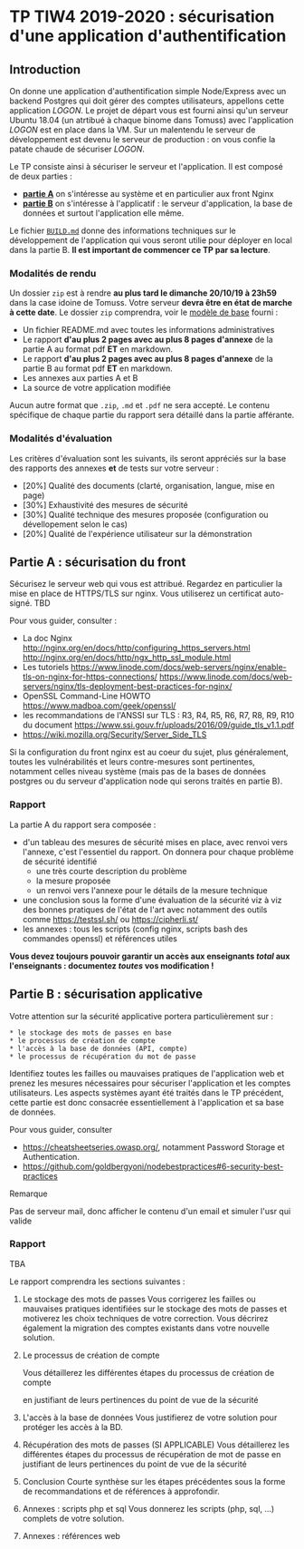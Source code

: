TP TIW4 2019-2020 : sécurisation d'une application d'authentification
=====================================================================

Introduction
------------

On donne une application d'authentification simple Node/Express avec un backend Postgres qui doit gérer des comptes utilisateurs, appellons cette application _LOGON_. Le projet de départ vous est fourni ainsi qu'un serveur Ubuntu 18.04 (un atrtibué à chaque binome dans Tomuss) avec l'application _LOGON_ est en place dans la VM. Sur un malentendu le serveur de développement est devenu le serveur de production : on vous confie la patate chaude de sécuriser _LOGON_.

Le TP consiste ainsi à sécuriser le serveur et l'application. Il est composé de deux parties :

* **[partie A](#Partie-A-:-sécurisation-du-front)** on s'intéresse au système et en particulier aux front Nginx
* **[partie B](#Partie-B-:-sécurisation-applicative)** on s'intéresse à l'applicatif : le serveur d'application, la base de données et surtout l'application elle même.

Le fichier [`BUILD.md`](./BUILD.md) donne des informations techniques sur le développement de l'application qui vous seront utilie pour déployer en local dans la partie B. **Il est important de commencer ce TP par sa lecture**.


### Modalités de rendu

Un dossier `zip` est à rendre **au plus tard le dimanche 20/10/19 à 23h59** dans la case idoine de Tomuss. Votre serveur **devra être en état de marche à cette date**. Le dossier  `zip` comprendra, voir le [modèle de base](MODELE_RENDU.zip) fourni :

* Un fichier README.md avec toutes les informations administratives
* Le rapport **d'au plus 2 pages avec au plus 8 pages d'annexe** de la partie A au format pdf **ET** en markdown.
* Le rapport **d'au plus 2 pages avec au plus 8 pages d'annexe** de la partie B au format pdf **ET** en markdown.
* Les annexes aux parties A et B
* La source de votre application modifiée

Aucun autre format que `.zip`, `.md` et `.pdf` ne sera accepté. Le contenu spécifique de chaque partie du rapport sera détaillé dans la partie afférante.

### Modalités d'évaluation

Les critères d'évaluation sont les suivants, ils seront appréciés sur la base des rapports des annexes **et** de tests sur votre serveur :

* [20%] Qualité des documents (clarté, organisation, langue, mise en page)
* [30%] Exhaustivité des mesures de sécurité
* [30%] Qualité technique des mesures proposée (configuration ou dévellopement selon le cas)
* [20%] Qualité de l'expérience utilisateur sur la démonstration


Partie A : sécurisation du front
--------------------------------

Sécurisez le serveur web qui vous est attribué. Regardez en particulier la mise en place de HTTPS/TLS sur nginx. Vous utiliserez un certificat auto-signé. TBD

Pour vous guider, consulter :
 
 - La doc Nginx <http://nginx.org/en/docs/http/configuring_https_servers.html> <http://nginx.org/en/docs/http/ngx_http_ssl_module.html>
 - Les tutoriels <https://www.linode.com/docs/web-servers/nginx/enable-tls-on-nginx-for-https-connections/> <https://www.linode.com/docs/web-servers/nginx/tls-deployment-best-practices-for-nginx/>
 - OpenSSL Command-Line HOWTO <https://www.madboa.com/geek/openssl/>
 - les recommandations de l'ANSSI sur TLS : R3, R4, R5, R6, R7, R8, R9, R10 du document <https://www.ssi.gouv.fr/uploads/2016/09/guide_tls_v1.1.pdf>
  - <https://wiki.mozilla.org/Security/Server_Side_TLS>

Si la configuration du front nginx est au coeur du sujet, plus généralement, toutes les vulnérabilités et leurs contre-mesures sont pertinentes, notamment celles niveau système (mais pas de la bases de données postgres ou du serveur d'application node qui serons traités en partie B).

### Rapport

La partie A du rapport sera composée :

 * d'un tableau des mesures de sécurité mises en place, avec renvoi vers l'annexe, c'est l'essentiel du rapport. On donnera pour chaque problème de sécurité identifié
    * une très courte description du problème
    * la mesure proposée
    * un renvoi vers l'annexe pour le détails de la mesure technique
 * une conclusion sous la forme d'une évaluation de la sécurité viz à viz des bonnes pratiques de l'état de l'art avec notamment des outils comme <https://testssl.sh/> ou <https://cipherli.st/>
 * les annexes : tous les scripts (config nginx, scripts bash des commandes openssl) et références utiles

**Vous devez toujours pouvoir garantir un accès aux enseignants *total* aux l'enseignants : documentez *toutes* vos modification !**


Partie B : sécurisation applicative
-----------------------------------

Votre attention sur la sécurité applicative portera particulièrement sur :

    * le stockage des mots de passes en base
    * le processus de création de compte
    * l'accès à la base de données (API, compte)
    * le processus de récupération du mot de passe


Identifiez toutes les failles ou mauvaises pratiques de l'application web et prenez les mesures nécessaires pour sécuriser l'application et les comptes utilisateurs. Les aspects systèmes ayant été traités dans le TP précédent, cette partie est donc consacrée essentiellement à l'application et sa base de données.

Pour vous guider, consulter

 *  <https://cheatsheetseries.owasp.org/>, notamment Password Storage et Authentication.
 * <https://github.com/goldbergyoni/nodebestpractices#6-security-best-practices>


Remarque

Pas de serveur mail, donc afficher le contenu d'un email et simuler l'usr qui valide

### Rapport


TBA

Le rapport comprendra les sections suivantes :
    
 1. Le stockage des mots de passes
    Vous corrigerez les failles ou mauvaises pratiques identifiées sur le stockage
    des mots de passes et motiverez les choix techniques de votre correction.
    Vous décrirez également la migration des comptes existants dans votre nouvelle
    solution.
 2. Le processus de création de compte

      Vous détaillerez les différentes étapes du processus de création de compte

      en justifiant de leurs pertinences du point de vue de la sécurité

 3. L'accès à la base de données
    Vous justifierez de votre solution pour protéger les accès à la BD.
 4. Récupération des mots de passes (SI APPLICABLE)
    Vous détaillerez les différentes étapes du processus de récupération de mot
    de passe en justifiant de leurs pertinences du point de vue de la sécurité
 5. Conclusion
    Courte synthèse sur les étapes précédentes sous la forme de recommandations
    et de références à approfondir.
 6. Annexes : scripts php et sql
    Vous donnerez les scripts (php, sql, ...) complets de votre solution.
 7. Annexes : références web
 


